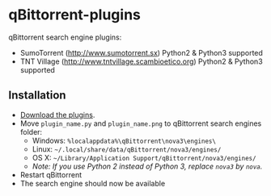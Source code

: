 # qBittorrent-plugins

qBittorrent search engine plugins:
* SumoTorrent (http://www.sumotorrent.sx) Python2 & Python3 supported
* TNT Village (http://www.tntvillage.scambioetico.org) Python2 & Python3 supported

Installation
------------
* [Download the plugins](https://github.com/ngosang/qBittorrent-plugins/archive/master.zip).
* Move `plugin_name.py` and `plugin_name.png` to qBittorrent search engines folder:
  * Windows: `%localappdata%\qBittorrent\nova3\engines\`
  * Linux: `~/.local/share/data/qBittorrent/nova3/engines/`
  * OS X: `~/Library/Application Support/qBittorrent/nova3/engines/`
  * *Note: If you use Python 2 instead of Python 3, replace `nova3` by `nova`.*
* Restart qBittorrent
* The search engine should now be available
